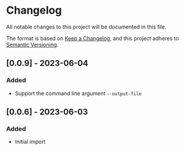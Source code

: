 # Changelog

All notable changes to this project will be documented in this file.

The format is based on [Keep a Changelog](https://keepachangelog.com/en/1.0.0/), 
and this project adheres to [Semantic Versioning](https://semver.org/spec/v2.0.0.html).

## [0.0.9] - 2023-06-04
### Added
- Support the command line argument `--output-file`

## [0.0.6] - 2023-06-03
### Added
- Initial import
